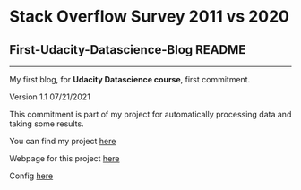 # Stack Overflow Survey 2011 vs 2020

## First-Udacity-Datascience-Blog README


---

My first blog, for **Udacity Datascience course**, first commitment. 

Version 1.1 07/21/2021

This commitment is part of my project for automatically processing data and taking some results.

You can find my project [here](https://github.com/epasseto/UdacityFirstProject)

Webpage for this project [here](https://epasseto.github.io/First-Udacity-Datascience-Blog/)

Config [here](https://github.com/epasseto/First-Udacity-Datascience-Blog/blob/gh-pages/_config.yml)
